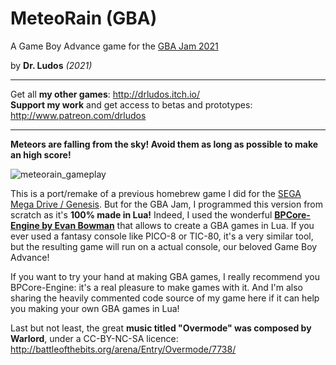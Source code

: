 # MeteoRain (GBA)


A Game Boy Advance game for the [GBA Jam 2021](https://itch.io/jam/gbajam21)

by **Dr. Ludos** *(2021)*

 
***
Get all **my other games**: http://drludos.itch.io/ \
**Support my work** and get access to betas and prototypes: http://www.patreon.com/drludos
***

**Meteors are falling from the sky! Avoid them as long as possible to make an high score!**

![meteorain_gameplay](https://user-images.githubusercontent.com/42076899/124360581-f3aefa00-dc2a-11eb-8335-5b5ec7418855.gif)

This is a port/remake of a previous homebrew game I did for the [SEGA Mega Drive / Genesis](https://drludos.itch.io/meteorain-gameshell-jam-1). But for the GBA Jam, I programmed this version from scratch as it's **100% made in Lua!** Indeed, I used the wonderful **[BPCore-Engine by Evan Bowman](https://github.com/evanbowman/BPCore-Engine  )** that allows to create a GBA games in Lua. If you ever used a fantasy console like PICO-8 or TIC-80, it's a very similar tool, but the resulting game will run on a actual console, our beloved Game Boy Advance! 

If you want to try your hand at making GBA games, I really recommend you BPCore-Engine: it's a real pleasure to make games with it. And I'm also sharing the heavily commented code source of my game here if it can help you making your own GBA games in Lua!

Last but not least, the great  **music titled "Overmode" was composed by Warlord**, under a CC-BY-NC-SA licence:\
http://battleofthebits.org/arena/Entry/Overmode/7738/  
